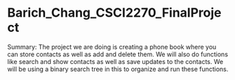 # Barich_Chang_CSCI2270_FinalProject
Summary:
  The project we are doing is creating a phone book where you can store contacts as well as add and delete them. We will also do functions like search and show contacts as well as save updates to the contacts. We will be using a binary search tree in this to organize and run these functions.
